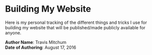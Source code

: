 # Building My Website
Here is my personal tracking of the different things and tricks I use for building my website that will be published/made publicly available for anyone.

**Author Name**:  Travis Mitchum  
**Date of Authoring**:  August 17, 2016
